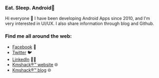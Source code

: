 ### Eat. Sleep. Android🤘
Hi everyone 👋 I have been developing Android Apps since 2010, and I'm very interested in UI/UX. I also share information through blog and Github.

### Find me all around the web:

- [Facebook](https://fb.com/kmshack) 📸
- [Twitter](https://twitter.com/kmshack_kr) :bird:
- [LinkedIn](https://linkedin.com/in/kmshack) 🧑‍💻
- [Kmshack®™ website](https://www.kmshack.kr) 🌐 
- [Kmshack®™ blog](https://blog.kmshack.kr) 🌐 

